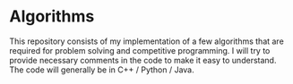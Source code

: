 # Algorithms

This repository consists of my implementation of a few algorithms that are required for problem solving and competitive programming. I will try to provide necessary comments in the code to make it easy to understand. The code will generally be in C++ / Python / Java.
